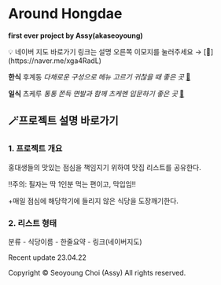 # Around Hongdae

**first ever project by Assy(akaseoyoung)**

<aside>
💡 네이버 지도 바로가기 링크는 설명 오른쪽 이모지를 눌러주세요 → [🏫](https://naver.me/xga4RadL)

</aside>

**한식** 후계동 *다채로운 구성으로 메뉴 고르기 귀찮을 때 좋은 곳* [🍗](https://naver.me/GrSqA7zz)

**일식** 츠케루 *통통 쫀득 면발과 함께 츠케멘 입문하기 좋은 곳* [🍜](https://naver.me/5PS2DhjF)

## 🪄프로젝트 설명 바로가기

### 1. 프로젝트 개요

홍대생들의 맛있는 점심을 책임지기 위하여 맛집 리스트를 공유한다.

‼️주의: 필자는 딱 1인분 먹는 편이고, 막입임‼️

+매일 점심에 해당학기에 들리지 않은 식당을 도장깨기한다.

### 2. 리스트 형태

분류 - 식당이름 - 한줄요약 - 링크(네이버지도)

Recent update 23.04.22

Copyright © Seoyoung Choi (Assy) All rights reserved.
